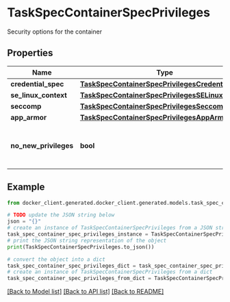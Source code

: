 # TaskSpecContainerSpecPrivileges

Security options for the container

## Properties

Name | Type | Description | Notes
------------ | ------------- | ------------- | -------------
**credential_spec** | [**TaskSpecContainerSpecPrivilegesCredentialSpec**](TaskSpecContainerSpecPrivilegesCredentialSpec.md) |  | [optional] 
**se_linux_context** | [**TaskSpecContainerSpecPrivilegesSELinuxContext**](TaskSpecContainerSpecPrivilegesSELinuxContext.md) |  | [optional] 
**seccomp** | [**TaskSpecContainerSpecPrivilegesSeccomp**](TaskSpecContainerSpecPrivilegesSeccomp.md) |  | [optional] 
**app_armor** | [**TaskSpecContainerSpecPrivilegesAppArmor**](TaskSpecContainerSpecPrivilegesAppArmor.md) |  | [optional] 
**no_new_privileges** | **bool** | Configuration of the no_new_privs bit in the container | [optional] 

## Example

```python
from docker_client.generated.docker_client.generated.models.task_spec_container_spec_privileges import TaskSpecContainerSpecPrivileges

# TODO update the JSON string below
json = "{}"
# create an instance of TaskSpecContainerSpecPrivileges from a JSON string
task_spec_container_spec_privileges_instance = TaskSpecContainerSpecPrivileges.from_json(json)
# print the JSON string representation of the object
print(TaskSpecContainerSpecPrivileges.to_json())

# convert the object into a dict
task_spec_container_spec_privileges_dict = task_spec_container_spec_privileges_instance.to_dict()
# create an instance of TaskSpecContainerSpecPrivileges from a dict
task_spec_container_spec_privileges_from_dict = TaskSpecContainerSpecPrivileges.from_dict(task_spec_container_spec_privileges_dict)
```
[[Back to Model list]](../README.md#documentation-for-models) [[Back to API list]](../README.md#documentation-for-api-endpoints) [[Back to README]](../README.md)


